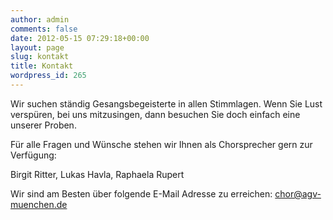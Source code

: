 ```yaml
---
author: admin
comments: false
date: 2012-05-15 07:29:18+00:00
layout: page
slug: kontakt
title: Kontakt
wordpress_id: 265
---
```


Wir suchen ständig Gesangsbegeisterte in allen Stimmlagen. Wenn Sie Lust verspüren, bei uns mitzusingen, dann besuchen Sie doch einfach eine unserer Proben.

Für alle Fragen und Wünsche stehen wir Ihnen als Chorsprecher gern zur Verfügung:

Birgit Ritter, Lukas Havla, Raphaela Rupert

Wir sind am Besten über folgende E-Mail Adresse zu erreichen: [chor@agv-muenchen.de](mailto:chor@agv-muenchen.de)
